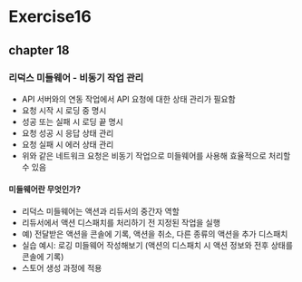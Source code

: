# Exercise16

## chapter 18

### 리덕스 미들웨어 - 비동기 작업 관리

- API 서버와의 연동 작업에서 API 요청에 대한 상태 관리가 필요함
- 요청 시작 시 로딩 중 명시
- 성공 또는 실패 시 로딩 끝 명시
- 요청 성공 시 응답 상태 관리
- 요청 실패 시 에러 상태 관리
- 위와 같은 네트워크 요청은 비동기 작업으로 미들웨어를 사용해 효율적으로 처리할 수 있음

#### 미들웨어란 무엇인가?

- 리덕스 미들웨어는 액션과 리듀서의 중간자 역할
- 리듀서에서 액션 디스패치를 처리하기 전 지정된 작업을 실행
- 예) 전달받은 액션을 콘솔에 기록, 액션을 취소, 다른 종류의 액션을 추가 디스패치
- 실습 예시: 로깅 미들웨어 작성해보기 (액션의 디스패치 시 액션 정보와 전후 상태를 콘솔에 기록)
- 스토어 생성 과정에 적용
